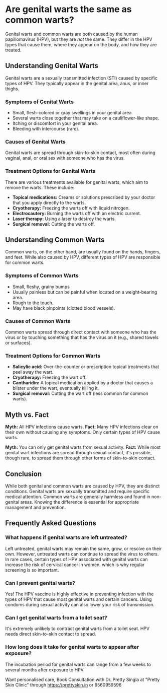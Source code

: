 # Are genital warts the same as common warts?

Genital warts and common warts are both caused by the human papillomavirus (HPV), but they are *not* the same. They differ in the HPV types that cause them, where they appear on the body, and how they are treated.

## Understanding Genital Warts

Genital warts are a sexually transmitted infection (STI) caused by specific types of HPV. They typically appear in the genital area, anus, or inner thighs.

### Symptoms of Genital Warts

*   Small, flesh-colored or gray swellings in your genital area.
*   Several warts close together that may take on a cauliflower-like shape.
*   Itching or discomfort in your genital area.
*   Bleeding with intercourse (rare).

### Causes of Genital Warts

Genital warts are spread through skin-to-skin contact, most often during vaginal, anal, or oral sex with someone who has the virus.

### Treatment Options for Genital Warts

There are various treatments available for genital warts, which aim to remove the warts. These include:

*   **Topical medications:** Creams or solutions prescribed by your doctor that you apply directly to the warts.
*   **Cryotherapy:** Freezing the warts off with liquid nitrogen.
*   **Electrocautery:** Burning the warts off with an electric current.
*   **Laser therapy:** Using a laser to destroy the warts.
*   **Surgical removal:** Cutting the warts off.

## Understanding Common Warts

Common warts, on the other hand, are usually found on the hands, fingers, and feet. While also caused by HPV, different types of HPV are responsible for common warts.

### Symptoms of Common Warts

*   Small, fleshy, grainy bumps
*   Usually painless but can be painful when located on a weight-bearing area.
*   Rough to the touch.
*   May have black pinpoints (clotted blood vessels).

### Causes of Common Warts

Common warts spread through direct contact with someone who has the virus or by touching something that has the virus on it (e.g., shared towels or surfaces).

### Treatment Options for Common Warts

*   **Salicylic acid:** Over-the-counter or prescription topical treatments that peel away the wart.
*   **Cryotherapy:** Freezing the wart off.
*   **Cantharidin:** A topical medication applied by a doctor that causes a blister under the wart, eventually killing it.
*   **Surgical removal:** Cutting the wart off (less common for common warts).

## Myth vs. Fact

**Myth:** All HPV infections cause warts.
**Fact:** Many HPV infections clear on their own without causing any symptoms. Only certain types of HPV cause warts.

**Myth:** You can only get genital warts from sexual activity.
**Fact:** While most genital wart infections are spread through sexual contact, it's possible, though rare, to spread them through other forms of skin-to-skin contact.

## Conclusion

While both genital and common warts are caused by HPV, they are distinct conditions. Genital warts are sexually transmitted and require specific medical attention. Common warts are generally harmless and found in non-genital areas. Knowing the difference is essential for appropriate management and prevention.

## Frequently Asked Questions

### What happens if genital warts are left untreated?

Left untreated, genital warts may remain the same, grow, or resolve on their own. However, untreated warts can continue to spread the virus to others. In rare cases, certain types of HPV associated with genital warts can increase the risk of cervical cancer in women, which is why regular screening is so important.

### Can I prevent genital warts?

Yes! The HPV vaccine is highly effective in preventing infection with the types of HPV that cause most genital warts and certain cancers. Using condoms during sexual activity can also lower your risk of transmission.

### Can I get genital warts from a toilet seat?

It's extremely unlikely to contract genital warts from a toilet seat. HPV needs direct skin-to-skin contact to spread.

### How long does it take for genital warts to appear after exposure?

The incubation period for genital warts can range from a few weeks to several months after exposure to HPV.

Want personalised care, Book Consultation with Dr. Pretty Singla at "Pretty Skin Clinic" through https://prettyskin.in or 9560959596
